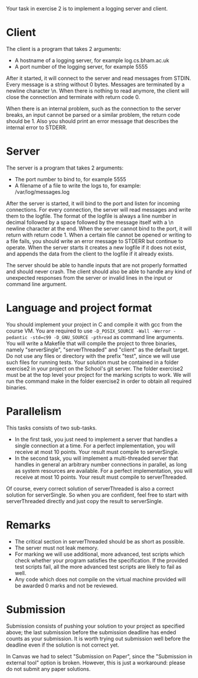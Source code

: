 Your task in exercise 2 is to implement a logging server and client.

# Client

The client is a program that takes 2 arguments:

* A hostname of a logging server, for example log.cs.bham.ac.uk
* A port number of the logging server, for example 5555

After it started, it will connect to the server and read messages from
STDIN. Every message is a string without 0 bytes. Messages are
terminated by a newline character \n. When there is nothing to read
anymore, the client will close the
connection and terminate with return code 0.

When there is an internal problem, such as the connection to the server breaks, an input cannot be parsed or a similar problem, the return code should be 1. Also you should print an error message that describes the internal error to STDERR.

# Server

The server is a program that takes 2 arguments:

* The port number to bind to, for example 5555
* A filename of a file to write the logs to, for example: /var/log/messages.log

After the server is started, it will bind to the port and listen for
incoming connections. For every connection, the server will read
messages and write them to the logfile. The format of the logfile is
always a line number in decimal followed by a space followed by the
message itself with a \n newline character at the end. When the server
cannot bind to the port, it will return with return code 1. When a
certain file cannot be opened or writing to a file fails, you should
write an error message to STDERR but continue to operate. When the
server starts it creates a new logfile if it does not exist, and
appends the data from the client to the logfile if it already exists.

The server should be able to handle inputs that are not properly formatted and should never crash. The client should also be able to handle any kind of unexpected responses from the server or invalid lines in the input or command line argument.

# Language and project format

You should implement your project in C and compile it with gcc from
the course VM. You are required to use `-D_POSIX_SOURCE -Wall -Werror
-pedantic -std=c99 -D_GNU_SOURCE -pthread` as command line
arguments. You will write a Makefile that will compile the project to
three binaries, namely "serverSingle", "serverThreaded" and "client"
as the default target. Do not use any files or directory with the
prefix "test", since we will use such files for running tests. Your
solution must be contained in a folder exercise2 in your project on
the School's git server. The folder exercise2 must be at the top level
your project for the marking scripts to work.
We will run the command make in the folder exercise2 in order to obtain
all required binaries.

# Parallelism

This tasks consists of two sub-tasks.

* In the first task, you just need to implement a server that handles a single connection at a time. For a perfect implementation, you will receive at most 10 points. Your result must compile to serverSingle.
* In the second task, you will implement a multi-threaded server that handles in general an arbitrary number connections in parallel, as long as system resources are available. For a perfect implementation, you will receive at most 10 points. Your result must compile to serverThreaded.

Of course, every correct solution of serverThreaded is also a correct solution for serverSingle. So when you are confident, feel free to start with serverThreaded directly and just copy the result to serverSingle.

# Remarks

* The critical section in serverThreaded should be as short as possible.
* The server must not leak memory.
* For marking we will use additional, more advanced, test scripts which check whether your program satisfies the specification. If the provided test scripts fail, all the more advanced test scripts are likely to fail as well.
* Any code which does not compile on the virtual machine provided will
  be awarded 0 marks and not be reviewed.


# Submission

Submission consists of pushing your solution to your project as
specified above; the last
submission before the submission deadline has ended counts as your
submission. It is worth trying out submission well before the deadline
even if the solution is not correct yet. 

In Canvas we had to select "Submission on Paper", since the "Submission in external tool" option is broken. However, this is just a workaround: please do not submit any paper solutions.
